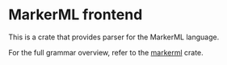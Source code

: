# MarkerML frontend

This is a crate that provides parser
for the MarkerML language.

For the full grammar overview,
refer to the [markerml](https://crates.io/crates/markerml) crate.
